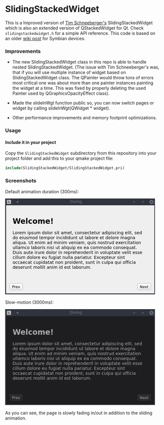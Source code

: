 # SlidingStackedWidget

This is a Improved version of [Tim Schneeberger's](https://github.com/ThePBone/) SlidingStackedWidget which is also an extended version of QStackedWidget for Qt. Check `slidingstackedwidget.h` for a simple API reference. This code is based on an older [wiki post](https://qt.shoutwiki.com/wiki/Extending_QStackedWidget_for_sliding_page_animations_in_Qt) for Symbian devices.

### Improvements 

* The new SlidingStackedWidget class in this repo is able to handle nested SlidingStackedWidget. (The issue with Tim Schneeberger's was, that if you will use multiple instance of widget based on SlidingStackedWidget class. The QPainter would throw tons of errors most critical one was about more than one painter instances painting the widget at a time. This was fixed by properly deleting the used Painter used by QGraphicsOpacityEffect class).

* Made the slideInWgt function public so, you can now switch pages or widget by calling slideInWgt(QWidget * widget).

* Other performance improvements and memory footprint optimizations. 

### Usage

#### Include it in your project

Copy the `SlidingStackedWidget` subdirectory from this repository into your project folder and add this to your qmake project file:

```cmake
include(SlidingStackedWidget/SlidingStackedWidget.pri)
```

### Screenshots

Default animation duration (300ms):

![screenshot](screenshots/demo.gif)

Slow-motion (3000ms):

![screenshot](screenshots/slow_demo.gif)

As you can see, the page is slowly fading in/out in addition to the sliding animation.
